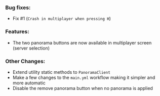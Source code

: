 ### Bug fixes:
- Fix #1 (`Crash in multiplayer when pressing H`)
### Features:
- The two panorama buttons are now available in multiplayer screen (server selection)
### Other Changes:
- Extend utility static methods to `PanoramaClient`
- Make a few changes to the `main.yml` workflow making it simpler and more automatic
- Disable the remove panorama button when no panorama is applied
